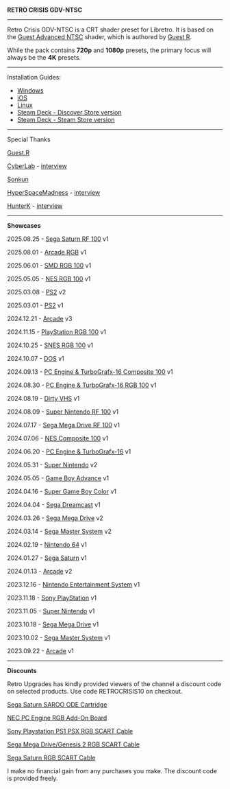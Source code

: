 **RETRO CRISIS GDV-NTSC**
___
Retro Crisis GDV-NTSC is a CRT shader preset for Libretro. It is based on the [Guest Advanced NTSC](https://forums.libretro.com/t/new-crt-shader-from-guest-crt-guest-advanced-updates/25444) shader, which is authored by [Guest R](https://forums.libretro.com/u/guest.r).

While the pack contains **720p** and **1080p** presets, the primary focus will always be the **4K** presets.
___
Installation Guides:
- [Windows](https://youtu.be/G42g23ONYsI)
- [iOS](https://youtu.be/2L3fgoabkq0)
- [Linux](https://youtu.be/R12PqZ8LSIY)
- [Steam Deck - Discover Store version](https://youtu.be/Bbr0a6b1qHI)
- [Steam Deck - Steam Store version](https://youtu.be/xKyZ6F7r-54)

___
Special Thanks

[Guest.R](https://forums.libretro.com/u/guest.r)

[CyberLab](https://forums.libretro.com/u/Cyber) - [interview](https://youtu.be/hu3mtPbfMTk)

[Sonkun](https://forums.libretro.com/u/sonkun) 

[HyperSpaceMadness](https://forums.libretro.com/u/HyperspaceMadness) - [interview](https://youtu.be/9jtpXtJbRps)

[HunterK](https://forums.libretro.com/u/hunterk) - [interview](https://youtu.be/BQqyJcrgAOg)
___
**Showcases**

2025.08.25 - [Sega Saturn RF 100](https://youtu.be/h4ZyHhUJvsA) v1

2025.08.01 - [Arcade RGB](https://youtu.be/ASX-ZGxLIFI) v1

2025.06.01 - [SMD RGB 100](https://youtu.be/6vsKERcpiBA) v1

2025.05.05 - [NES RGB 100](https://youtu.be/AH7hB71TuHc) v1

2025.03.08 - [PS2](https://youtu.be/aWdCJws9m8w) v2

2025.03.01 - [PS2](https://youtu.be/yMhFVJiiLiE) v1

2024.12.21 - [Arcade](https://youtu.be/QRTPr7GeVHQ) v3

2024.11.15 - [PlayStation RGB 100](https://youtu.be/cyktna9FF08) v1

2024.10.25 - [SNES RGB 100](https://youtu.be/36aEEHgL1m4) v1

2024.10.07 - [DOS](https://youtu.be/bK-JpvbqoEQ) v1

2024.09.13 - [PC Engine & TurboGrafx-16 Composite 100](https://youtu.be/ImM1uekoJGk) v1

2024.08.30 - [PC Engine & TurboGrafx-16 RGB 100](https://youtu.be/8BHVeXcPuU0) v1

2024.08.19 - [Dirty VHS](https://youtu.be/_yL135QNcBk) v1

2024.08.09 - [Super Nintendo RF 100](https://youtu.be/vMSLqVgcDvc) v1

2024.07.17 - [Sega Mega Drive RF 100](https://youtu.be/2_tv6p33RFE) v1

2024.07.06 - [NES Composite 100](https://youtu.be/UcGNBYq6j3M) v1

2024.06.20 - [PC Engine & TurboGrafx-16](https://youtu.be/hpiNKI8lRaY) v1

2024.05.31 - [Super Nintendo](https://youtu.be/edZ3drLP3yU) v2

2024.05.05 - [Game Boy Advance](https://youtu.be/Yd_TqCT70sY) v1

2024.04.16 - [Super Game Boy Color](https://youtu.be/Jjck_-w04Gs) v1

2024.04.04 - [Sega Dreamcast](https://youtu.be/DUSEw8m0iXE) v1

2024.03.26 - [Sega Mega Drive](https://youtu.be/S6x0-TWwEsM) v2

2024.03.14 - [Sega Master System](https://youtu.be/KAc2EOeN_fU) v2

2024.02.19 - [Nintendo 64](https://youtu.be/w4gtlKrMvBk) v1

2024.01.27 - [Sega Saturn](https://youtu.be/hVYVkhhDAyQ) v1

2024.01.13 - [Arcade](https://youtu.be/nerQXmfpvlo) v2

2023.12.16 - [Nintendo Entertainment System](https://youtu.be/hLkuCar5Byk) v1

2023.11.18 - [Sony PlayStation](https://youtu.be/_oM1SCv48-E) v1

2023.11.05 - [Super Nintendo](https://youtu.be/qITkj12QNjo) v1

2023.10.18 - [Sega Mega Drive](https://youtu.be/pd75fzm7sBc) v1

2023.10.02 - [Sega Master System](https://youtu.be/sF7n8w9Jx-U) v1

2023.09.22 - [Arcade](https://youtu.be/G42g23ONYsI) v1
___
**Discounts**

Retro Upgrades has kindly provided viewers of the channel a discount code on selected products. Use code RETROCRISIS10 on checkout.

[Sega Saturn SAROO ODE Cartridge](https://www.retroupgrades.co.uk/product/saturn-saroo-ode-cartridge/)

[NEC PC Engine RGB Add-On Board](https://www.retroupgrades.co.uk/product/nec-pc-engine-rgb-add-on-board/)

[Sony Playstation PS1 PSX RGB SCART Cable](https://www.retroupgrades.co.uk/product/ps1-rgb-scart-cable/)

[Sega Mega Drive/Genesis 2 RGB SCART Cable](https://www.retroupgrades.co.uk/product/md2-scart/)

[Sega Saturn RGB SCART Cable](https://www.retroupgrades.co.uk/product/saturn-rgb-scart-cable/)

I make no financial gain from any purchases you make. The discount code is provided freely.
